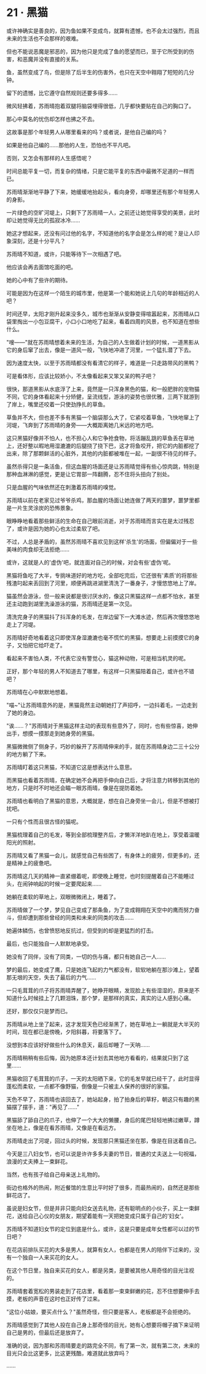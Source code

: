 <link rel="stylesheet" href="../styles/text.css" />
<h1>21 · 黑猫</h1>

或许神确实是善良的，因为鱼如果不变成鸟，就算有遗憾，也不会太过强烈，而且未来的生活也不会那样的艰难。

但也不能说恶魔是邪恶的，因为他只是完成了鱼的愿望而已，至于它所受到的伤害，和恶魔并没有直接的关系。

鱼，虽然变成了鸟，但是除了后半生的伤害外，也只在天空中翱翔了短短的几分钟。

留下的遗憾，比它遵守自然规则还要多得多……

微风轻拂着，苏雨晴抱着双腿将脑袋埋得很低，几乎都快要贴在自己的胸口了。

那心中莫名的忧伤却怎样也拂之不去。

这故事是那个年轻男人从哪里看来的吗？或者说，是他自己编的吗？

如果是他自己编的……那他的人生，恐怕也不平凡吧。

否则，又怎会有那样的人生感悟呢？

时间总能平复一切，而复杂的情绪，只是它能平复的东西中最微不足道的一样而已。

苏雨晴渐渐地平静了下来，她缓缓地抬起头，看向身旁，却哪里还有那个年轻男人的身影。

一片绿色的空旷河堤上，只剩下了苏雨晴一人，之前还让她觉得享受的美景，此时却让她觉得无比的孤寂冰冷……

她这才想起来，还没有问过他的名字，不知道他的名字会是怎么样的呢？是让人印象深刻，还是十分平凡？

苏雨晴不知道，或许，只能等待下一次相遇了吧。

他应该会再去面馆吃面的吧。

她的心中有了些许的期待。

可能是因为在这样一个陌生的城市里，他是第一个能和她说上几句的年龄相近的人吧？

时间还早，太阳才刚升起来没多久，城市也渐渐从安静变得喧嚣起来，苏雨晴从口袋里掏出一小包豆腐干，小口小口地吃了起来，看着四周的风景，也不知道在想些什么。

"嗖——"就在苏雨晴想着未来的生活，为自己的人生做着计划的时候，一道黑影从它的身后窜了出去，像是一道风一般，飞快地冲进了河里，一个猛扎潜了下去。

因为速度太快，以至于苏雨晴都没有看清它的样子，难道是一只走路带风的黑鸭？

可是看体形，应该比较娇小，不太像看起来又笨又呆的鸭子吧？

很快，那道黑影从水底浮了上来，竟然是一只浑身黑色的猫，和一般肥胖的宠物猫不同，它的身体看起来十分矫健，呈流线型，游泳的姿势也很优雅，三两下就游到了岸上，嘴里还咬着一只使劲挣扎的草鱼。

草鱼并不大，但也差不多有黑猫一个脑袋那么大了，它紧咬着草鱼，飞快地窜上了河堤，飞奔到了苏雨晴的身旁——大概距离她几米远的地方吧。

这只黑猫好像并不怕人，也不担心人和它争抢食物，将活蹦乱跳的草鱼丢在草地上，还好整以暇地用湿漉漉的后腿挠了挠下巴，这才将鱼咬开，把它的内脏都挖了出来，除了那颗鲜活的心脏外，其他的内脏都被堆在一起，一副很不待见的样子。

虽然杀得只是一条活鱼，但这血腥的场面还是让苏雨晴觉得有些心惊肉跳，特别是那种血淋淋的感觉，更是让它胃部一阵翻腾，忍不住将头扭向了别处。

只是血腥的气味依然还在刺激着苏雨晴的嗅觉。

苏雨晴以前在老家见过爷爷杀鸡，那血腥的场面让她连做了两天的噩梦，噩梦里都是一片生灵涂炭的恐怖景象。

眼睁睁地看着那些鲜活的生命在自己眼前消逝，对于苏雨晴而言实在是太过残忍了，或许是因为她的心也太过柔软了吧。

不过，人总是矛盾的，虽然苏雨晴不喜欢见到这样'杀生'的场面，但偏偏对于一些美味的肉食却无法拒绝……

或许，这就是人的'虚伪'吧，就连面对自己的时候，对会有些'虚伪'呢。

黑猫将鱼吃了大半，专挑味道好的地方吃，全部吃完后，它还很有'素质'的将那些残渣叼起来丢回到了河里，顺便再跳进湖里清洗了一番身子，才慢悠悠地上了岸。

猫虽然会游泳，但一般来说都是很讨厌水的，像这只黑猫这样一点都不怕水，甚至还主动跑到湖里洗澡游泳的猫，苏雨晴还是第一次见。

清洗完身子的黑猫抖了抖浑身的毛发，在岸边留下一大滩水迹，然后再次慢悠悠地走上了河堤。

苏雨晴好奇地看着这只即使浑身湿漉漉也毫不慌忙的黑猫，想要走上前摸摸它的身子，又怕把它给吓走了。

看起来不害怕人类，不代表它没有警觉心，猫这种动物，可是相当机灵的呢。

正好，那个年轻的男人不知道去了哪里，有这样一只黑猫陪着自己，或许也不错吧？

苏雨晴在心中默默地想着。

"喵\~"让苏雨晴意外的是，黑猫竟然主动朝她打了声招呼，一边抖着毛，一边走到了她的身边。

"诶……？"苏雨晴对于黑猫这样主动的表现有些意外了，同时，也有些惊喜，她伸出手，想摸一摸那走到她身旁的黑猫。

黑猫微微侧了侧身子，巧妙的躲开了苏雨晴伸来的手，就在苏雨晴身边二三十公分的地方躺了下来。

苏雨晴盯着这只黑猫，不知道它这是想表达什么意思。

而黑猫也看着苏雨晴，在确定她不会再把手伸向自己后，才将注意力转移到其他的地方，只是时不时地还会瞄一眼苏雨晴，像是在提防着她。

苏雨晴也看明白了黑猫的意思，大概就是，想在自己身旁坐一会儿，但是不想被打扰吧。

一只有个性而且很古怪的猫呢。

黑猫梳理着自己的毛发，等到全部梳理整齐后，才懒洋洋地趴在地上，享受着温暖阳光的照射。

苏雨晴又看了黑猫一会儿，就感觉自己有些困了，有身体上的疲劳，但更多的，还是精神上的疲惫吧。

苏雨晴这几天的精神一直紧绷着呢，即使晚上睡觉，也时刻提醒着自己不能睡过头，在闹钟响起的时候一定要爬起来……

她躺在柔软的草地上，双眼微微闭上，睡着了。

苏雨晴做了一个梦，梦见自己变成了那条鱼，为了变成翱翔在天空中的鹰而努力奋斗，但却遭到那些曾经的同类和未来的同类的攻击……

她遍体鳞伤，也曾愤怒地反抗过，但受到的却是更猛烈的打击。

最后，也只能独自一人默默地承受。

她没有了同伴，没有了同类，一切的伤与痛，都只有她自己一人……

梦的最后，她变成了鹰，只是她连飞起的力气都没有，软软地躺在那沙滩上，望着那无垠的天空，失去了最后的力气……

一只毛茸茸的爪子将苏雨晴弄醒了，她睁开眼睛，发现脸上有些湿湿的，原来是不知道什么时候挂上了几颗泪珠，那个梦，是那样的真实，真实的让人感到心痛。

还好，那仅仅只是梦而已。

苏雨晴从地上坐了起来，这才发现天色已经渐黑了，她在草地上一躺就是大半天的时间，现在都已是傍晚，夕阳斜暮，将要落下了。

没想到本应该好好做些什么的休息天，最后却睡了一天呐……

苏雨晴稍稍有些后悔，因为她原本还计划去其他地方看看的，结果就只到了这里……

黑猫收回了毛茸茸的爪子，一天的太阳晒下来，它的毛发早就已经干了，此时显得蓬松而柔软，一点都不像野猫，倒像是一只被主人保养的很好的家猫。

天色不早了，苏雨晴也该回去了，她站起身，拍了拍身后的草籽，朝这只有趣的黑猫摆了摆手，道："再见了……"

黑猫舔了舔自己的爪子，也伸了一个大大的懒腰，身后的尾巴轻轻地拂过嫩草，蹲坐在地上，像是在看苏雨晴，又像是在看远方。

苏雨晴走出了河堤，回过头的时候，发现那只黑猫还坐在那，像是在目送着自己。

今天是三八妇女节，也可以说是许许多多夫妻的节日，普通的丈夫送上一句祝福，浪漫的丈夫捧上一束鲜花。

当然，也有孩子给自己母亲送上礼物的。

街边也格外的热闹，附近餐馆的生意比平时好了很多，而最热闹的，自然还是那些鲜花店了。

虽说是妇女节，但是并非只能向妇女送去礼物，还有聪明点的小伙子，买上一束鲜花，送给自己心仪的女朋友，期望着能有一天把她变成只属于自己的'妇女'。

苏雨晴不知道妇女节的定位到底是什么，或许，这是只要是成年女性都可以过的节日吧？

在花店前排队买花的大多是男人，就算有女人，也都是在男人的陪伴下过来的，没有一个独自一人来买花的女人。

在这个节日里，独自来买花的女人，都是另类，是要被其他人用奇怪的目光注视的。

苏雨晴套着宽松的男装走到了花店里，看着那一束束鲜嫩的花，忍不住想要伸手去摸，老板的声音在这时也正好传了过来。

"这位小姑娘，要买点什么？"虽然奇怪，但只要是客人，老板都是不会拒绝的。

苏雨晴感觉到了其他人投在自己身上那奇怪的目光，她有心想要将帽子摘下来证明自己是男的，但最后还是放弃了。

准确的说，因为那和苏雨晴要走的路完全不同，有了第一次，就有第二次，未来的目光只会比这更多，比这更残酷，难道就此放弃吗？

……
